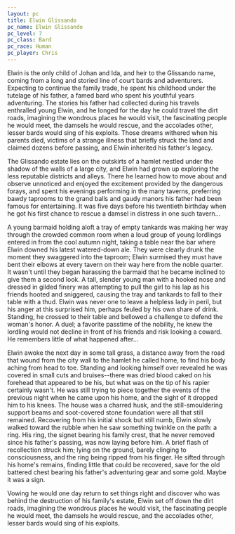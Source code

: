 ```yaml
---
layout: pc
title: Elwin Glissando
pc_name: Elwin Glissando
pc_level: 7
pc_class: Bard
pc_race: Human
pc_player: Chris
---
```

Elwin is the only child of Johan and Ida, and heir to the Glissando name, coming from a long and storied line of court bards and adventurers. Expecting to continue the family trade, he spent his childhood under the tutelage of his father, a famed bard who spent his youthful years adventuring. The stories his father had collected during his travels enthralled young Elwin, and he longed for the day he could travel the dirt roads, imagining the wondrous places he would visit, the fascinating people he would meet, the damsels he would rescue, and the accolades other, lesser bards would sing of his exploits. Those dreams withered when his parents died, victims of a strange illness that briefly struck the land and claimed dozens before passing, and Elwin inherited his father's legacy.

The Glissando estate lies on the outskirts of a hamlet nestled under the shadow of the walls of a large city, and Elwin had grown up exploring the less reputable districts and alleys. There he learned how to move about and observe unnoticed and enjoyed the excitement provided by the dangerous forays, and spent his evenings performing in the many taverns, preferring bawdy taprooms to the grand balls and gaudy manors his father had been famous for entertaining. It was five days before his twentieth birthday when he got his first chance to rescue a damsel in distress in one such tavern...

A young barmaid holding aloft a tray of empty tankards was making her way through the crowded common room when a loud group of young lordlings entered in from the cool autumn night, taking a table near the bar where Elwin downed his latest watered-down ale. They were clearly drunk the moment they swaggered into the taproom; Elwin surmised they must have bent their elbows at every tavern on their way here from the noble quarter. It wasn't until they began harassing the barmaid that he became inclined to give them a second look. A tall, slender young man with a hooked nose and dressed in gilded finery was attempting to pull the girl to his lap as his friends hooted and sniggered, causing the tray and tankards to fall to their table with a thud. Elwin was never one to leave a helpless lady in peril, but his anger at this surprised him, perhaps feuled by his own share of drink. Standing, he crossed to their table and bellowed a challenge to defend the woman's honor. A duel; a favorite passtime of the nobility, he knew the lordling would not decline in front of his friends and risk looking a coward. He remembers little of what happened after...

Elwin awoke the next day in some tall grass, a distance away from the road that wound from the city wall to the hamlet he called home, to find his body aching from head to toe. Standing and looking himself over revealed he was covered in small cuts and bruises--there was dried blood caked on his forehead that appeared to be his, but what was on the tip of his rapier certainly wasn't. He was still trying to piece together the events of the previous night when he came upon his home, and the sight of it dropped him to his knees. The house was a charred husk, and the still-smouldering support beams and soot-covered stone foundation were all that still remained. Recovering from his initial shock but still numb, Elwin slowly walked toward the rubble when he saw something twinkle on the path: a ring. His ring, the signet bearing his family crest, that he never removed since his father's passing, was now laying before him. A brief flash of recollection struck him; lying on the ground, barely clinging to consciousness, and the ring being ripped from his finger. He sifted through his home's remains, finding little that could be recovered, save for the old battered chest bearing his father's adventuring gear and some gold. Maybe it was a sign.

Vowing he would one day return to set things right and discover who was behind the destruction of his family's estate, Elwin set off down the dirt roads, imagining the wondrous places he would visit, the fascinating people he would meet, the damsels he would rescue, and the accolades other, lesser bards would sing of his exploits.
